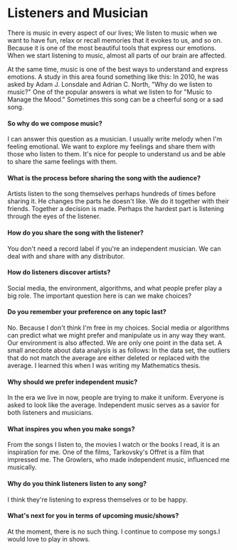 # Listeners and Musician



There is music in every aspect of our lives; We listen to music when we want to have fun, relax or recall memories that it evokes to us, and so on. Because it is one of the most beautiful tools that express our emotions. When we start listening to music, almost all parts of our brain are affected.


At the same time, music is one of the best ways to understand and express emotions. A study in this area found something like this:
In 2010, he was asked by Adam J. Lonsdale and Adrian C. North, "Why do we listen to music?" One of the popular answers is what we listen to for "Music to Manage the Mood." Sometimes this song can be a cheerful song or a sad song.

#### So why do we compose music?

I can answer this question as a musician. I usually write melody when I'm feeling emotional. We want to explore my feelings and share them with those who listen to them. It's nice for people to understand us and be able to share the same feelings with them.

#### What is the process before sharing the song with the audience?

Artists listen to the song themselves perhaps hundreds of times before sharing it. He changes the parts he doesn't like. We do it together with their friends. Together a decision is made. Perhaps the hardest part is listening through the eyes of the listener.

#### How do you share the song with the listener?
You don't need a record label if you're an independent musician. We can deal with and share with any distributor.

#### How do listeners discover artists?
Social media, the environment, algorithms, and what people prefer play a big role. The important question here is can we make choices?


#### Do you remember your preference on any topic last?
No. Because I don't think I'm free in my choices. Social media or algorithms can predict what we might prefer and manipulate us in any way they want. Our environment is also affected. We are only one point in the data set. A small anecdote about data analysis is as follows: In the data set, the outliers that do not match the average are either deleted or replaced with the average. I learned this when I was writing my Mathematics thesis.

#### Why should we prefer independent music?
In the era we live in now, people are trying to make it uniform. Everyone is asked to look like the average. Independent music serves as a savior for both listeners and musicians.

#### What inspires you when you make songs?
From the songs I listen to, the movies I watch or the books I read, it is an inspiration for me. One of the films, Tarkovsky's Offret is a film that impressed me. The Growlers, who made independent music, influenced me musically.


#### Why do you think listeners listen to any song?
I think they're listening to express themselves or to be happy.

#### What's next for you in terms of upcoming music/shows?
At the moment, there is no such thing. I continue to compose my songs.I would love to play in shows.
